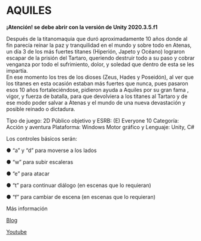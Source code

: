 # AQUILES

**¡Atención! se debe abrir con la versión de Unity 2020.3.5.f1**

Después de la titanomaquia que duró aproximadamente 10 años donde al fin parecía reinar  la paz y tranquilidad en el mundo y sobre todo en Atenas, un día 3 de los más fuertes titanes (Hiperión, Japeto y Océano) lograron escapar de la prisión del Tartaro, queriendo destruir  todo a su paso y cobrar venganza por todo el sufrimiento, dolor, y soledad que dentro de esta  se les impartía.  
En ese momento los tres de los dioses (Zeus, Hades y Poseidón), al ver que los titanes en  esta ocasión estaban más fuertes que nunca, pues pasaron esos 10 años fortaleciéndose,  pidieron ayuda a Aquiles por su gran fama , vigor, y fuerza de batalla, para que devolviera a  los titanes al Tartaro y de ese modo poder salvar a Atenas y el mundo de una nueva  devastación y posible reinado o dictadura.

Tipo de juego: 2D 
Público objetivo y ESRB: (E) Everyone 10
Categoría: Acción y aventura
Plataforma: Windows
Motor gráfico y Lenguaje: Unity, C# 

Los controles básicos serán:

 ● “a” y “d” para moverse a los lados 

 ● “w” para subir escaleras

 ● “e” para atacar

 ● “t” para continuar diálogo (en escenas que lo requieran)

 ● “f” para cambiar de escena (en escenas que lo requieran)
 
 Más información

 [Blog](https://aquiles.hashnode.dev/)
 
 [Youtube](https://www.youtube.com/channel/UCIHkukj_vZfuiFJvjwCYjjg/featured)
 

